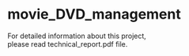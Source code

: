 # movie_DVD_management

For detailed information about this project,\
please read technical_report.pdf file.
